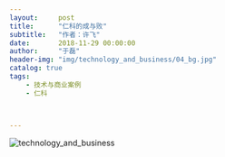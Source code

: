 ```yaml
---
layout:     post
title:      "仁科的成与败"
subtitle:   "作者：许飞"
date:       2018-11-29 00:00:00
author:     "于磊"
header-img: "img/technology_and_business/04_bg.jpg"
catalog: true
tags:
    - 技术与商业案例
    - 仁科



---
```


![technology_and_business](/img/technology_and_business/04PeopleSoft.png)



